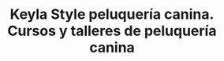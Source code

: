 ---
title: "Keyla Style peluquería canina. Cursos y talleres de peluquería canina"
url: /la-tablada/keyla-style-peluqueria-canina-cursos-y-talleres-de-peluqueria-canina/
shop: Tiersalon
---